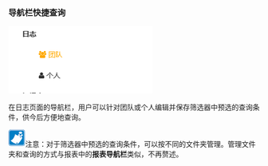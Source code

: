 ### 导航栏快捷查询
![](./images/导航栏快捷查询.png)

在日志页面的导航栏，用户可以针对团队或个人编辑并保存筛选器中预选的查询条件，供今后方便地查询。

![](./images/搜索日志4.png)注意：对于筛选器中预选的查询条件，可以按不同的文件夹管理。管理文件夹和查询的方式与报表中的**报表导航栏**类似，不再赘述。